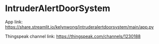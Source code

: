 # IntruderAlertDoorSystem
App link:
https://share.streamlit.io/kelynwong/intruderalertdoorsystem/main/app.py

Thingspeak channel link:
https://thingspeak.com/channels/1230188
